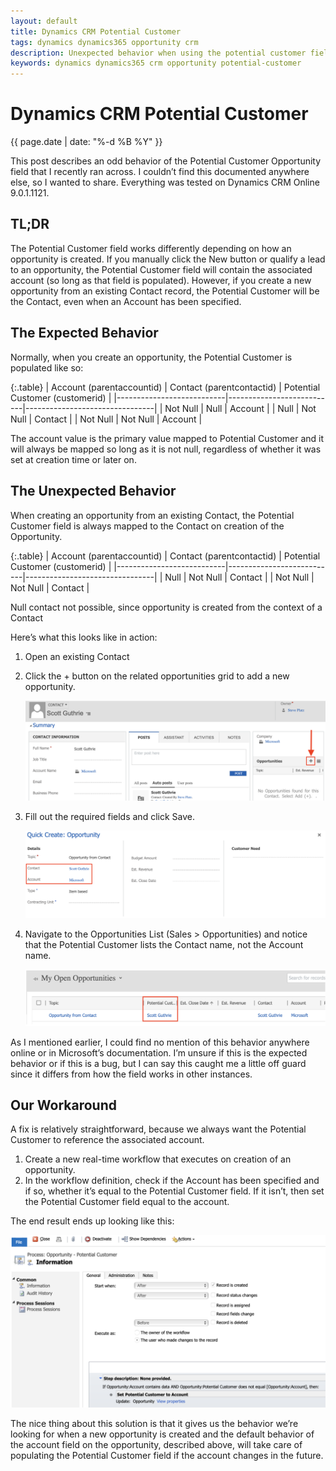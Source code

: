 ```yaml
---
layout: default
title: Dynamics CRM Potential Customer
tags: dynamics dynamics365 opportunity crm 
description: Unexpected behavior when using the potential customer field in Dynamics CRM
keywords: dynamics dynamics365 crm opportunity potential-customer
---
```


# Dynamics CRM Potential Customer

<p class="post-date">{{ page.date | date: "%-d %B %Y" }}</p>

This post describes an odd behavior of the Potential Customer Opportunity field that I recently ran across. I couldn’t find this documented anywhere else, so I wanted to share. Everything was tested on Dynamics CRM Online 9.0.1.1121.

## TL;DR

The Potential Customer field works differently depending on how an opportunity is created. If you manually click the New button or qualify a lead to an opportunity, the Potential Customer field will contain the associated account (so long as that field is populated). However, if you create a new opportunity from an existing Contact record, the Potential Customer will be the Contact, even when an Account has been specified.

## The Expected Behavior

Normally, when you create an opportunity, the Potential Customer is populated like so:

{:.table}
| Account (parentaccountid) | Contact (parentcontactid) | Potential Customer (customerid) |
|---------------------------|---------------------------|--------------------------------|
| Not Null                  | Null                      | Account                     |
| Null                      | Not Null                  | Contact                     |
| Not Null                  | Not Null                  | Account                     |

The account value is the primary value mapped to Potential Customer and it will always be mapped so long as it is not null, regardless of whether it was set at creation time or later on.

## The Unexpected Behavior

When creating an opportunity from an existing Contact, the Potential Customer field is always mapped to the Contact on creation of the Opportunity. 

{:.table}
| Account (parentaccountid) | Contact (parentcontactid) | Potential Customer (customerid) |
|---------------------------|---------------------------|--------------------------------|
| Null                      | Not Null                  | Contact                     |
| Not Null                  | Not Null                  | Contact                     |

<p class="table-caption">Null contact not possible, since opportunity is created from the context of a Contact</p>

Here’s what this looks like in action:

1. Open an existing Contact
2. Click the + button on the related opportunities grid to add a new opportunity.

    ![Create New Opportunity](/images/dynamics-crm-potential-customer/create-new-opportunity.png "Create New Opportunity")

3. Fill out the required fields and click Save.

    ![Opportunity Quick Create](/images/dynamics-crm-potential-customer/opportunity-quick-create.png "Opportunity Quick Create")

4. Navigate to the Opportunities List (Sales > Opportunities) and notice that the Potential Customer lists the Contact name, not the Account name.

    ![Potential Customer Contact](/images/dynamics-crm-potential-customer/potential-customer-contact.png "Potential Customer Contact")

As I mentioned earlier, I could find no mention of this behavior anywhere online or in Microsoft’s documentation. I’m unsure if this is the expected behavior or if this is a bug, but I can say this caught me a little off guard since it differs from how the field works in other instances.

## Our Workaround

A fix is relatively straightforward, because we always want the Potential Customer to reference the associated account. 

1. Create a new real-time workflow that executes on creation of an opportunity.
2. In the workflow definition, check if the Account has been specified and if so, whether it’s equal to the Potential Customer field. If it isn’t, then set the Potential Customer field equal to the account.

The end result ends up looking like this:

![Workflow Definition](/images/dynamics-crm-potential-customer/workflow-definition.png "Workflow Definition")

The nice thing about this solution is that it gives us the behavior we’re looking for when a new opportunity is created and the default behavior of the account field on the opportunity, described above, will take care of populating the Potential Customer field if the account changes in the future.